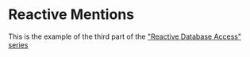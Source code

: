 # Reactive Mentions

This is the example of the third part of the ["Reactive Database Access" series](http://blog.jooq.org/2015/12/03/reactive-database-access-part-1-why-async/)

